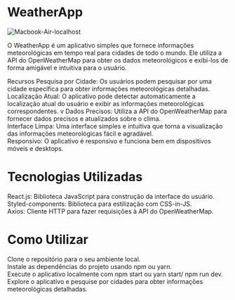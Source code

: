 # WeatherApp


![Macbook-Air-localhost](https://github.com/andrewchucrute/WeatherApp/assets/103382295/da2e277c-0b91-40d6-89ad-e8aa4034db2f)


O WeatherApp é um aplicativo simples que fornece informações meteorológicas em tempo real para cidades de todo o mundo. Ele utiliza a API do OpenWeatherMap para obter os dados meteorológicos e exibi-los de forma amigável e intuitiva para o usuário.

Recursos
Pesquisa por Cidade: Os usuários podem pesquisar por uma cidade específica para obter informações meteorológicas detalhadas.
<br>
Localização Atual: O aplicativo pode detectar automaticamente a localização atual do usuário e exibir as informações meteorológicas correspondentes.
v
Dados Precisos: Utiliza a API do OpenWeatherMap para fornecer dados precisos e atualizados sobre o clima.
<br>
Interface Limpa: Uma interface simples e intuitiva que torna a visualização das informações meteorológicas fácil e agradável.
<br>
Responsivo: O aplicativo é responsivo e funciona bem em dispositivos móveis e desktops.
<br>
# Tecnologias Utilizadas
React.js: Biblioteca JavaScript para construção da interface do usuário. 
<br>
Styled-components: Biblioteca para estilização com CSS-in-JS.
<br>
Axios: Cliente HTTP para fazer requisições à API do OpenWeatherMap.
<br>
# Como Utilizar
Clone o repositório para o seu ambiente local.
<br>
Instale as dependências do projeto usando npm ou yarn.
<br>
Execute o aplicativo localmente com npm start ou yarn start/ npm run dev.
<br>
Explore o aplicativo e pesquise por cidades para obter informações meteorológicas detalhadas.

